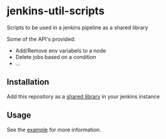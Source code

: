 # jenkins-util-scripts

Scripts to be used in a jenkins pipeline as a shared library

Some of the API's provided:

* Add/Remove env variabels to a node
* Delete jobs based on a condition
* ...

## Installation

Add this repository as a [shared library](https://jenkins.io/doc/book/pipeline/shared-libraries/) in your jenkins instance

## Usage

See the [example](https://github.com/roel0/jenkins-util-scripts/blob/master/example/Jenkinsfile) for more information.
